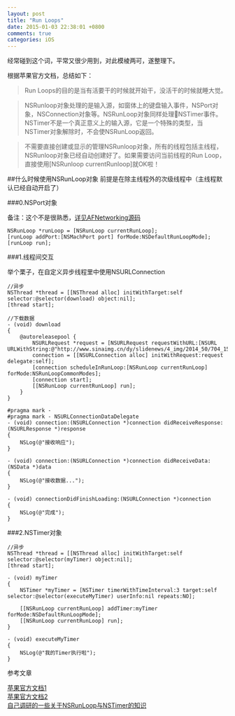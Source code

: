 ```yaml
---
layout: post
title: "Run Loops"
date: 2015-01-03 22:38:01 +0800
comments: true
categories: iOS
---
```


经常碰到这个词，平常又很少用到，对此模棱两可，遂整理下。

根据苹果官方文档，总结如下：

>Run Loops的目的是当有活要干的时候就开始干，没活干的时候就睡大觉。

>NSRunloop对象处理的是输入源，如窗体上的键盘输入事件，NSPort对象，NSConnection对象等。NSRunLoop对象同样处理NSTimer事件。NSTimer不是一个真正意义上的输入源，它是一个特殊的类型，当NSTimer对象解除时，不会使NSRunLoop返回。

>不需要直接创建或显示的管理NSRunloop对象，所有的线程包括主线程，NSRunloop对象已经自动创建好了。如果需要访问当前线程的Run Loop，直接使用[NSRunloop currentRunloop]就OK啦！

##什么时候使用NSRunLoop对象
前提是在除主线程外的次级线程中（主线程默认已经自动开启了）  

###0.NSPort对象  

备注：这个不是很熟悉，[详见AFNetworking源码](https://github.com/AFNetworking/AFNetworking/blob/master/AFNetworking/AFURLConnectionOperation.m)
```
NSRunLoop *runLoop = [NSRunLoop currentRunLoop];
[runLoop addPort:[NSMachPort port] forMode:NSDefaultRunLoopMode];
[runLoop run];
```

###1.线程间交互

举个栗子，在自定义异步线程里中使用NSURLConnection
```
//异步
NSThread *thread = [[NSThread alloc] initWithTarget:self selector:@selector(download) object:nil];
[thread start];

//下载数据
- (void) download
{ 
    @autoreleasepool {
        NSURLRequest *request = [NSURLRequest requestWithURL:[NSURL URLWithString:@"http://www.sinaimg.cn/dy/slidenews/4_img/2014_50/704_1502763_259801.jpg"]];
        connection = [[NSURLConnection alloc] initWithRequest:request delegate:self];
        [connection scheduleInRunLoop:[NSRunLoop currentRunLoop] forMode:NSRunLoopCommonModes];
        [connection start];
        [[NSRunLoop currentRunLoop] run];
    }
}  

#pragma mark -
#pragma mark - NSURLConnectionDataDelegate
- (void) connection:(NSURLConnection *)connection didReceiveResponse:(NSURLResponse *)response
{
    NSLog(@"接收响应");
}

- (void) connection:(NSURLConnection *)connection didReceiveData:(NSData *)data
{
    NSLog(@"接收数据...");
}

- (void) connectionDidFinishLoading:(NSURLConnection *)connection
{
    NSLog(@"完成");
}

```

###2.NSTimer对象

```
//异步
NSThread *thread = [[NSThread alloc] initWithTarget:self selector:@selector(myTimer) object:nil];
[thread start];

- (void) myTimer
{
    NSTimer *myTimer = [NSTimer timerWithTimeInterval:3 target:self selector:@selector(executeMyTimer) userInfo:nil repeats:NO];

    [[NSRunLoop currentRunLoop] addTimer:myTimer forMode:NSDefaultRunLoopMode];
    [[NSRunLoop currentRunLoop] run];
}

- (void) executeMyTimer
{
    NSLog(@"我的Timer执行啦");
}
```

参考文章

[苹果官方文档1](https://developer.apple.com/library/ios/documentation/Cocoa/Conceptual/Multithreading/RunLoopManagement/RunLoopManagement.html#//apple_ref/doc/uid/10000057i-CH16-SW1)  
[苹果官方文档2](https://developer.apple.com/library/ios/documentation/Cocoa/Reference/Foundation/Classes/NSRunLoop_Class/index.html#//apple_ref/doc/uid/TP40003725)  
[自己调研的一些关于NSRunLoop与NSTimer的知识](http://blog.csdn.net/ioswyl88219/article/details/16996531)